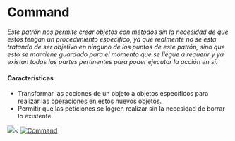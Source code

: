 # Command
*Este patrón nos permite crear objetos con métodos sin la necesidad de que estos tengan un procedimiento específico, ya que realmente no se esta tratando de ser objetivo en ninguno de los puntos de este patrón, sino que esto se mantiene guardado para el momento que se llegue a requerir y ya existan todas las partes pertinentes para poder ejecutar la acción en sí.*

#### Características
  - Transformar las acciones de un objeto a objetos específicos para realizar las operaciones en estos nuevos objetos.
  - Permitir que las peticiones se logren realizar sin la necesidad de borrar lo existente.

![](https://github.com/tectijuana/javapdd/blob/master/Command/UML.png?raw=true)<
[![Command](http://img.youtube.com/vi/6H_w4p7_Q5k/0.jpg)](http://www.youtube.com/watch?v=6H_w4p7_Q5k)

